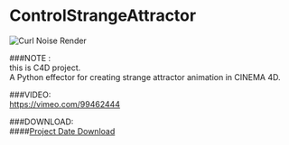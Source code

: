 ControlStrangeAttractor
=======================

![Curl Noise Render](http://creatorshigh.com/blog/wp-content/uploads/aa1.png)

###NOTE :  
this is C4D project.  
A Python effector for creating strange attractor animation in CINEMA 4D.  

###VIDEO:  
https://vimeo.com/99462444

###DOWNLOAD:  
####[Project Date Download](https://github.com/fumianzai/ControlStrangeAttractor/archive/master.zip)


